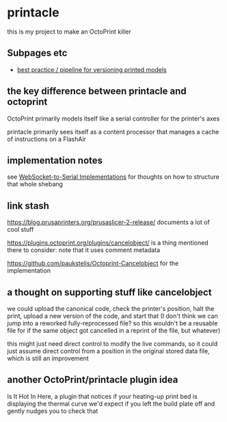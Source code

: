 # printacle

this is my project to make an OctoPrint killer

## Subpages etc

- [best practice / pipeline for versioning printed models](b65a21d3-ed3d-41ac-aa22-122d551404ce.md)

## the key difference between printacle and octoprint

OctoPrint primarily models itself like a serial controller for the printer's axes

printacle primarily sees itself as a content processor that manages a cache of instructions on a FlashAir

## implementation notes

see [WebSocket-to-Serial Implementations](d0d9c829-a69a-49ea-a9cb-eedcb34cab21.md) for thoughts on how to structure that whole shebang

## link stash

https://blog.prusaprinters.org/prusaslicer-2-release/ documents a lot of cool stuff

https://plugins.octoprint.org/plugins/cancelobject/ is a thing mentioned there to consider: note that it uses comment metadata

https://github.com/paukstelis/Octoprint-Cancelobject for the implementation

## a thought on supporting stuff like cancelobject

we could upload the canonical code, check the printer's position, halt the print, upload a new version of the code, and start that (I don't think we can jump into a reworked fully-reprocessed file? so this wouldn't be a reusable file for if the same object got cancelled in a reprint of the file, but whatever)

this might just need direct control to modify the live commands, so it could just assume direct control from a position in the original stored data file, which is still an improvement

## another OctoPrint/printacle plugin idea

Is It Hot In Here, a plugin that notices if your heating-up print bed is displaying the thermal curve we'd expect if you left the build plate off and gently nudges you to check that
